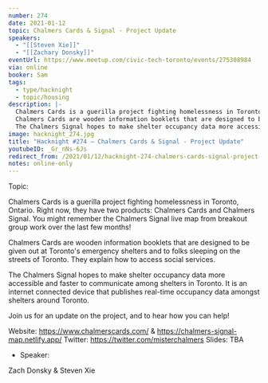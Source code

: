 ```yaml
---
number: 274
date: 2021-01-12
topic: Chalmers Cards & Signal - Project Update
speakers:
  - "[[Steven Xie]]"
  - "[[Zachary Donsky]]"
eventUrl: https://www.meetup.com/civic-tech-toronto/events/275308984
via: online
booker: Sam
tags:
  - type/hacknight
  - topic/housing
description: |-
  Chalmers Cards is a guerilla project fighting homelessness in Toronto, Ontario. Right now, they have two products: Chalmers Cards and Chalmers Signal. You might remember the Chalmers Signal live map from breakout group work over the last few months!
  Chalmers Cards are wooden information booklets that are designed to be given out at Toronto's emergency shelters and to folks sleeping on the streets of Toronto. They explain how to access social services.
  The Chalmers Signal hopes to make shelter occupancy data more accessible and faster to communicate among shelters in Toronto. It is an internet connected device that publishes real-time occupancy data amongst shelters around Toronto.
image: hacknight_274.jpg
title: "Hacknight #274 – Chalmers Cards & Signal - Project Update"
youtubeID: _Gr_nNs-6Js
redirect_from: /2021/01/12/hacknight-274-chalmers-cards-signal-project-update-with-steven-xie-zachary-donsky/
notes: online-only
---
```


Topic:

Chalmers Cards is a guerilla project fighting homelessness in Toronto, Ontario. Right now, they have two products: Chalmers Cards and Chalmers Signal. You might remember the Chalmers Signal live map from breakout group work over the last few months!

Chalmers Cards are wooden information booklets that are designed to be given out at Toronto's emergency shelters and to folks sleeping on the streets of Toronto. They explain how to access social services.

The Chalmers Signal hopes to make shelter occupancy data more accessible and faster to communicate among shelters in Toronto. It is an internet connected device that publishes real-time occupancy data amongst shelters around Toronto.

Join us for an update on the project, and to hear how you can help!

Website: https://www.chalmerscards.com/ & https://chalmers-signal-map.netlify.app/
Twitter: https://twitter.com/misterchalmers
Slides: TBA

+ Speaker:

Zach Donsky & Steven Xie
